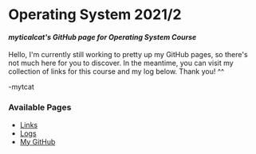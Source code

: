 # Operating System 2021/2
#### _myticalcat's GitHub page for Operating System Course_

Hello, I'm currently still working to pretty up my GitHub pages, so there's not much here for you to discover.
In the meantime, you can visit my collection of links for this course and my log below. Thank you! ^^

-mytcat

### Available Pages  
* [Links](links.md)
* [Logs](TXT/mylog.txt)
* [My GitHub]([pers-gh])
